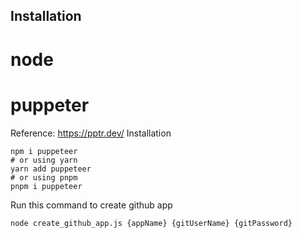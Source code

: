 ## Installation
# node

# puppeter
Reference: https://pptr.dev/
Installation

```
npm i puppeteer
# or using yarn
yarn add puppeteer
# or using pnpm
pnpm i puppeteer
```

Run this command to create github app

```node create_github_app.js {appName} {gitUserName} {gitPassword} ```